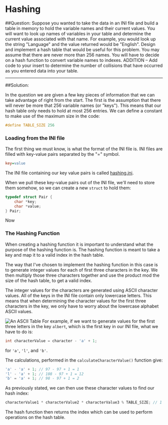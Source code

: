 # Hashing
##Question:
Suppose you wanted to take the data in an INI file and build a table in memory to hold the variable names and their current values.  You will want to look up names of variables  in your table and determine the current value associated with that name.  For example, you would look up the string "Language" and the value returned would be "English". Design and implement a hash table that would be useful for this problem.  You may assume that there are never more than 256 names.  You will have to decide on a hash function to convert variable names to indexes. ADDITION – Add code to your insert to determine the number of collisions that have occurred as you entered data into your table.

---

##Solution: 

In the question we are given a few key pieces of information that we can take advantage of right from the start. The first is the assumption that there will never be more that 256 variable names (or "keys"). This means that our hash table only needs to hold at most 256 entries. We can define a constant to make use of the maximum size in the code:
```c
#define TABLE_SIZE 256
```

### Loading from the INI file

The first thing we must know, is what the format of the INI file is. INI files are filled with key-value pairs separated by the "=" symbol. 
```ini
key=value
```
The INI file containing our key value pairs is called [hashing.ini](hashing.ini).

When we pull these key-value pairs out of the INI file, we'll need to store them somehow, so we can create a new `struct` to hold them:

```c
typedef struct Pair {
	char *key;
	char *value;
} Pair;
```
Now 

### The Hashing Function
When creating a hashing function it is important to understand what the purpose of the hashing function is. The hashing function is meant to take a key and map it to a valid index in the hash table.

The way that I've chosen to implement the hashing function in this case is to generate integer values for each of first three characters in the key. We then multiply those three characters together and use the product mod the size of the hash table, to get a valid index. 

The integer values for the characters are generated using ASCII character values. All of the keys in the INI file contain only lowercase letters. This means that when determining the character values for the first three characters in the key, we only have to worry about the lowercase alphabet ASCII values.

![An ASCII Table](http://www.asciitable.com/index/asciifull.gif)
For example, if we want to generate values for the first three letters in the key `albert`, which is the first key in our INI file, what we have to do is:
```c
int characterValue = character - 'a' + 1;
```
for `'a'`, `'l'`, and `'b'`.

The calculations, performed in the `calculateCharacterValue()` function give:
```c
'a' - 'a' + 1; // 97 - 97 + 1 = 1
'l' - 'a' + 1; // 108 - 97 + 1 = 12
'b' = 'a' + 1; // 98 - 97 + 1 = 2
```

As previously stated, we can then use these character values to find our hash index:
```c
characterValue1 * characterValue2 * characterValue3 % TABLE_SIZE; // 1 * 12 * 2 % 256 = 24
```

The hash function then returns the index which can be used to perform operations on the hash table.